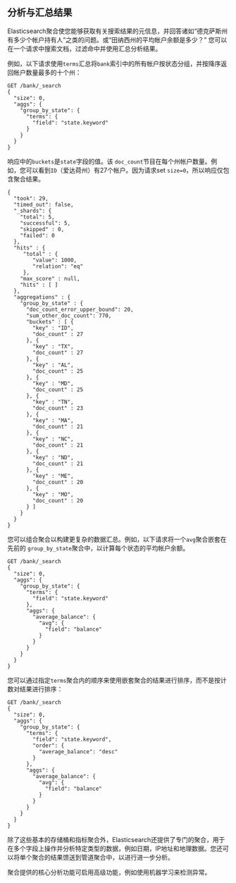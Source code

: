## 分析与汇总结果

Elasticsearch聚合使您能够获取有关搜索结果的元信息，并回答诸如“德克萨斯州有多少个帐户持有人”之类的问题。或“田纳西州的平均帐户余额是多少？” 您可以在一个请求中搜索文档，过滤命中并使用汇总分析结果。

例如，以下请求使用`terms`汇总将`bank`索引中的所有帐户按状态分组，并按降序返回帐户数量最多的十个州：

```console
GET /bank/_search
{
  "size": 0,
  "aggs": {
    "group_by_state": {
      "terms": {
        "field": "state.keyword"
      }
    }
  }
}  
```

响应中的`buckets`是`state`字段的值。该 `doc_count`节目在每个州帐户数量。例如，您可以看到`ID`（爱达荷州）有27个帐户。因为请求set `size=0`，所以响应仅包含聚合结果。

```console-result
{
  "took": 29,
  "timed_out": false,
  "_shards": {
    "total": 5,
    "successful": 5,
    "skipped" : 0,
    "failed": 0
  },
  "hits" : {
     "total" : {
        "value": 1000,
        "relation": "eq"
     },
    "max_score" : null,
    "hits" : [ ]
  },
  "aggregations" : {
    "group_by_state" : {
      "doc_count_error_upper_bound": 20,
      "sum_other_doc_count": 770,
      "buckets" : [ {
        "key" : "ID",
        "doc_count" : 27
      }, {
        "key" : "TX",
        "doc_count" : 27
      }, {
        "key" : "AL",
        "doc_count" : 25
      }, {
        "key" : "MD",
        "doc_count" : 25
      }, {
        "key" : "TN",
        "doc_count" : 23
      }, {
        "key" : "MA",
        "doc_count" : 21
      }, {
        "key" : "NC",
        "doc_count" : 21
      }, {
        "key" : "ND",
        "doc_count" : 21
      }, {
        "key" : "ME",
        "doc_count" : 20
      }, {
        "key" : "MO",
        "doc_count" : 20
      } ]
    }
  }
}  
```

您可以组合聚合以构建更复杂的数据汇总。例如，以下请求将一个`avg`聚合嵌套在先前的 `group_by_state`聚合中，以计算每个状态的平均帐户余额。

```console
GET /bank/_search
{
  "size": 0,
  "aggs": {
    "group_by_state": {
      "terms": {
        "field": "state.keyword"
      },
      "aggs": {
        "average_balance": {
          "avg": {
            "field": "balance"
          }
        }
      }
    }
  }
} 
```

您可以通过指定`terms`聚合内的顺序来使用嵌套聚合的结果进行排序，而不是按计数对结果进行排序：

```console
GET /bank/_search
{
  "size": 0,
  "aggs": {
    "group_by_state": {
      "terms": {
        "field": "state.keyword",
        "order": {
          "average_balance": "desc"
        }
      },
      "aggs": {
        "average_balance": {
          "avg": {
            "field": "balance"
          }
        }
      }
    }
  }
} 
```

除了这些基本的存储桶和指标聚合外，Elasticsearch还提供了专门的聚合，用于在多个字段上操作并分析特定类型的数据，例如日期，IP地址和地理数据。您还可以将单个聚合的结果馈送到管道聚合中，以进行进一步分析。

聚合提供的核心分析功能可启用高级功能，例如使用机器学习来检测异常。